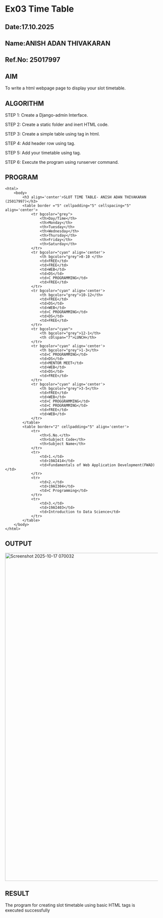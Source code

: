 # Ex03 Time Table
## Date:17.10.2025
## Name:ANISH ADAN THIVAKARAN
## Ref.No: 25017997

## AIM
To write a html webpage page to display your slot timetable.

## ALGORITHM
STEP 1: Create a Django-admin Interface.

STEP 2: Create a static folder and inert HTML code.

STEP 3: Create a simple table using <table> tag in html.

STEP 4: Add header row using tag.

STEP 5: Add your timetable using tag.

STEP 6: Execute the program using runserver command.


## PROGRAM

```
<html>
    <body>
        <h3 align='center'>SLOT TIME TABLE- ANISH ADAN THIVAKARAN (25017997)</h3>
        <table border ="5" cellpadding="5" cellspacing="5" align='center'>
            <tr bgcolor="grey">
                <th>Day/Time</th>
                <th>Monday</th>
                <th>Tuesday</th>
                <th>Wednesday</th>
                <th>Thursday</th>
                <th>Friday</th>
                <th>Saturday</th>
            </tr>
            <tr bgcolor="cyan" align='center'>
                <th bgcolor="grey">8-10 </th>
                <td>FREE</td>
                <td>FREE</td>
                <td>WEB</td>
                <td>DS</td>
                <td>C PROGRAMMING</td>
                <td>FREE</td>
            </tr>
            <tr bgcolor="cyan" align='center'>
                <th bgcolor="grey">10-12</th>
                <td>FREE</td>
                <td>DS</td>
                <td>WEB</td>
                <td>C PROGRAMMING</td>
                <td>DS</td>
                <td>FREE</td>
            </tr>
            <tr bgcolor="cyan">
                <th bgcolor="grey">12-1</th>
                <th cOlspan="7">LUNCH</th>
            </tr>
            <tr bgcolor="cyan" align='center'>
                <th bgcolor="grey">1-3</th>
                <td>C PROGRAMMING</td>
                <td>DS</td>
                <td>MENTOR MEET</td>
                <td>WEB</td>
                <td>DS</td>
                <td>FREE</td>
            </tr>
            <tr bgcolor="cyan" align='center'>
                <th bgcolor="grey">3-5</th>
                <td>FREE</td>
                <td>WEB</td>
                <td>C PROGGRAMMING</td>
                <td>C PROGRAMMING</td>
                <td>FREE</td>
                <td>WEB</td>
            </tr>
        </table>
        <table border="2" cellpadding="5" align='center'>
            <tr>
                <th>S.No.</th>
                <th>Subject Code</th>
                <th>Subject Name</th>
            </tr>
            <tr>
                <td>1.</td>
                <td>19AI414</td>
                <td>Fundamentals of Web Application Development(FWAD)</td>
            </tr>
            <tr>
                <td>2.</td>
                <td>19AI304</td>
                <td>C Programming</td>
            </tr>
            <tr>
                <td>3.</td>
                <td>19AI403</td>
                <td>Introduction to Data Science</td>
            </tr>
        </table>
    </body>
</html>
```

## OUTPUT

<img width="1920" height="1080" alt="Screenshot 2025-10-17 070032" src="https://github.com/user-attachments/assets/0dd88fa6-14b7-49e7-871e-fff0a77ae890" />

## RESULT
The program for creating slot timetable using basic HTML tags is executed successfully

